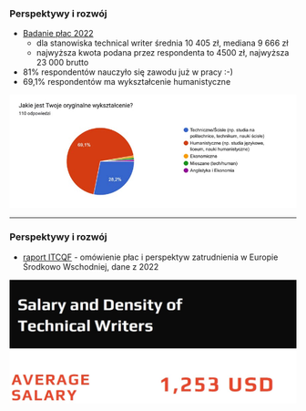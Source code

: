 ### Perspektywy i rozwój

- [Badanie płac 2022](http://techwriter.pl/wyniki-badania-plac-w-komunikacji-technicznej-2022/)
  - dla stanowiska technical writer średnia 10 405 zł, mediana 9 666 zł
  - najwyższa kwota podana przez respondenta to 4500 zł, najwyższa 23 000 brutto
- 81% respondentów nauczyło się zawodu już w pracy :-)
- 69,1% respondentów ma wykształcenie humanistyczne

![Wykształcenie](images/wyksztalcenie_techwriterow.jpg)<!-- .element: style="width:600px" -->

---

### Perspektywy i rozwój

- [raport ITCQF](https://itcqf.org/materials/) - omówienie płac i perspektyw zatrudnienia w Europie Środkowo Wschodniej, dane z 2022

![Raport ITCQF](images/itcqf_report.jpg)<!-- .element: style="width:600px" -->
